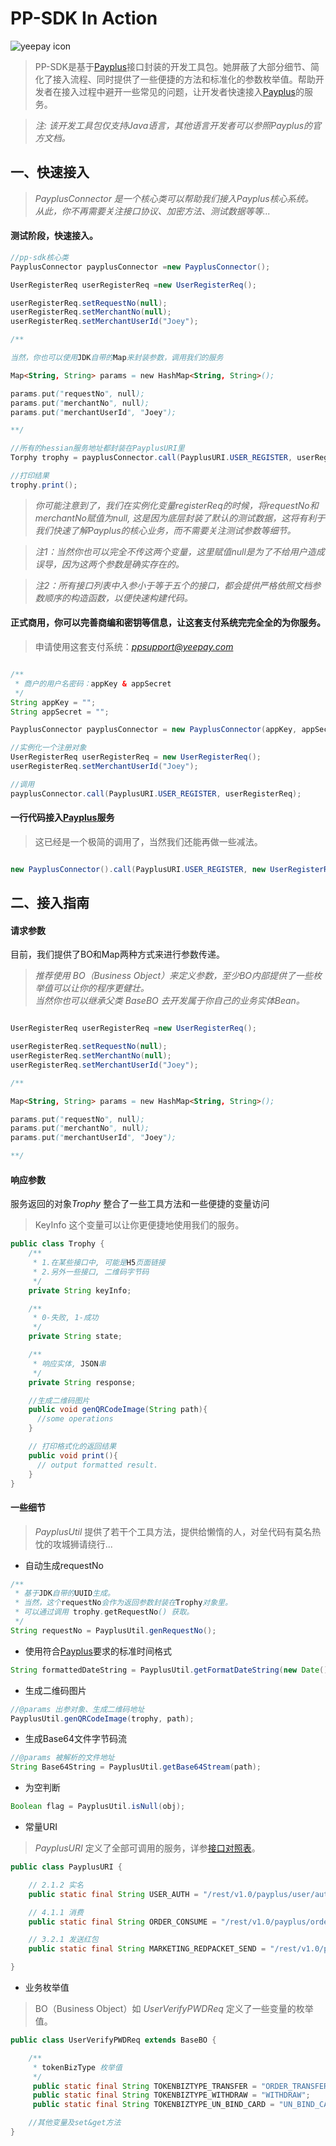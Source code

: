 # PP-SDK In Action

![yeepay icon](http://www.yeepay.com/images/logo.png)

> PP-SDK是基于[Payplus](http://payplus.yeepay.com)接口封装的开发工具包。她屏蔽了大部分细节、简化了接入流程、同时提供了一些便捷的方法和标准化的参数枚举值。帮助开发者在接入过程中避开一些常见的问题，让开发者快速接入[Payplus](http://payplus.yeepay.com)的服务。  

> *注: 该开发工具包仅支持Java语言，其他语言开发者可以参照Payplus的官方文档。*

## 一、快速接入

> *PayplusConnector 是一个核心类可以帮助我们接入Payplus核心系统。  
> 从此，你不再需要关注接口协议、加密方法、测试数据等等...*

#### 测试阶段，快速接入。

```java
//pp-sdk核心类
PayplusConnector payplusConnector =new PayplusConnector();

UserRegisterReq userRegisterReq =new UserRegisterReq();

userRegisterReq.setRequestNo(null);
userRegisterReq.setMerchantNo(null);
userRegisterReq.setMerchantUserId("Joey");

/**

当然，你也可以使用JDK自带的Map来封装参数，调用我们的服务

Map<String, String> params = new HashMap<String, String>();

params.put("requestNo", null);
params.put("merchantNo", null);
params.put("merchantUserId", "Joey");

**/

//所有的hessian服务地址都封装在PayplusURI里
Torphy trophy = payplusConnector.call(PayplusURI.USER_REGISTER, userRegisterReq);

//打印结果
trophy.print();

```

>*你可能注意到了，我们在实例化变量registerReq的时候，将requestNo和merchantNo赋值为null, 这是因为底层封装了默认的测试数据，这将有利于我们快速了解Payplus的核心业务，而不需要关注测试参数等细节。*

>*注1：当然你也可以完全不传这两个变量，这里赋值null是为了不给用户造成误导，因为这两个参数是确实存在的。*

>*注2：所有接口列表中入参小于等于五个的接口，都会提供严格依照文档参数顺序的构造函数，以便快速构建代码。*

#### 正式商用，你可以完善商编和密钥等信息，让这套支付系统完完全全的为你服务。

> 申请使用这套支付系统：*<ppsupport@yeepay.com>*

```java

/**
 * 商户的用户名密码：appKey & appSecret
 */
String appKey = "";
String appSecret = "";

PayplusConnector payplusConnector = new PayplusConnector(appKey, appSecret);

//实例化一个注册对象
UserRegisterReq userRegisterReq = new UserRegisterReq();
userRegisterReq.setMerchantUserId("Joey");

//调用
payplusConnector.call(PayplusURI.USER_REGISTER, userRegisterReq);

```

#### 一行代码接入[Payplus](http://payplus.yeepay.com)服务
> 这已经是一个极简的调用了，当然我们还能再做一些减法。

```java

new PayplusConnector().call(PayplusURI.USER_REGISTER, new UserRegisterReq(null, null, "Joey")).print();

```

## 二、接入指南

#### 请求参数

目前，我们提供了BO和Map两种方式来进行参数传递。

> *推荐使用 BO（Business Object）来定义参数，至少BO内部提供了一些枚举值可以让你的程序更健壮。*  
> *当然你也可以继承父类 BaseBO 去开发属于你自己的业务实体Bean。*

```java

UserRegisterReq userRegisterReq =new UserRegisterReq();

userRegisterReq.setRequestNo(null);
userRegisterReq.setMerchantNo(null);
userRegisterReq.setMerchantUserId("Joey");

/**

Map<String, String> params = new HashMap<String, String>();

params.put("requestNo", null);
params.put("merchantNo", null);
params.put("merchantUserId", "Joey");

**/

```

#### 响应参数

服务返回的对象*Trophy* 整合了一些工具方法和一些便捷的变量访问
> KeyInfo 这个变量可以让你更便捷地使用我们的服务。

```java
public class Trophy {
    /**
     * 1.在某些接口中, 可能是H5页面链接
     * 2.另外一些接口, 二维码字节码
     */
    private String keyInfo;

    /**
     * 0-失败, 1-成功
     */
    private String state;

    /**
     * 响应实体, JSON串
     */
    private String response;

    //生成二维码图片
    public void genQRCodeImage(String path){
      //some operations
    }

    // 打印格式化的返回结果
    public void print(){
      // output formatted result.
    }
}
```

#### 一些细节

> *PayplusUtil* 提供了若干个工具方法，提供给懒惰的人，对垒代码有莫名热忱的攻城狮请绕行...  

* 自动生成requestNo

```java
/**
 * 基于JDK自带的UUID生成。
 * 当然，这个requestNo会作为返回参数封装在Trophy对象里。
 * 可以通过调用 trophy.getRequestNo() 获取。
 */
String requestNo = PayplusUtil.genRequestNo();
```

* 使用符合[Payplus](http://payplus.yeepay.com)要求的标准时间格式

```java
String formattedDateString = PayplusUtil.getFormatDateString(new Date());
```

* 生成二维码图片

```java
//@params 出参对象、生成二维码地址
PayplusUtil.genQRCodeImage(trophy, path);
```

* 生成Base64文件字节码流

```java
//@params 被解析的文件地址
String Base64String = PayplusUtil.getBase64Stream(path);
```

* 为空判断

```java
Boolean flag = PayplusUtil.isNull(obj);
```

* 常量URI  

>*PayplusURI* 定义了全部可调用的服务，详参[接口对照表](https://github.com/sharq34/pp-sdk/blob/master/%E6%8E%A5%E5%8F%A3%E6%96%87%E6%A1%A3%E5%92%8CPayplusURI%E5%AF%B9%E7%85%A7%E8%A1%A8.xlsx)。

```java
public class PayplusURI {

    // 2.1.2 实名
    public static final String USER_AUTH = "/rest/v1.0/payplus/user/auth";

    // 4.1.1 消费
    public static final String ORDER_CONSUME = "/rest/v1.0/payplus/order/consume";

    // 3.2.1 发送红包
    public static final String MARKETING_REDPACKET_SEND = "/rest/v1.0/payplus/merchant/sendRedPacket";

}

```

* 业务枚举值  

> BO（Business Object）如 *UserVerifyPWDReq* 定义了一些变量的枚举值。

```java
public class UserVerifyPWDReq extends BaseBO {

    /**
     * tokenBizType 枚举值
     */
     public static final String TOKENBIZTYPE_TRANSFER = "ORDER_TRANSFER";
     public static final String TOKENBIZTYPE_WITHDRAW = "WITHDRAW";
     public static final String TOKENBIZTYPE_UN_BIND_CARD = "UN_BIND_CARD";

    //其他变量及set&get方法
}
```

